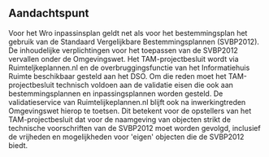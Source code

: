 ## Aandachtspunt

Voor het Wro inpassinsplan geldt net als voor het bestemmingsplan het gebruik van de Standaard Vergelijkbare Bestemmingsplannen (SVBP2012). De inhoudelijke verplichtingen voor het toepassen van de SVBP2012 vervallen onder de Omgevingswet.
Het TAM-projectbesluit wordt via Ruimteljkeplannen.nl en de overbruggingsfunctie van het Informatiehuis Ruimte beschikbaar gesteld aan het DSO. Om die reden moet het TAM-projectbesluit technisch voldoen aan de validatie eisen die ook aan bestemmingsplannen en inpassingsplannen worden gesteld. De validatieservice van Ruimtelijkeplannen.nl blijft ook na inwerkingtreden Omgevingswet hierop te toetsen. Dit betekent voor de opstellers van het TAM-projectbesluit dat voor de naamgeving van objecten strikt de technische voorschriften van de SVBP2012 moet worden gevolgd, inclusief de vrijheden en mogelijkheden voor 'eigen' objecten die de SVBP2012 biedt. 
